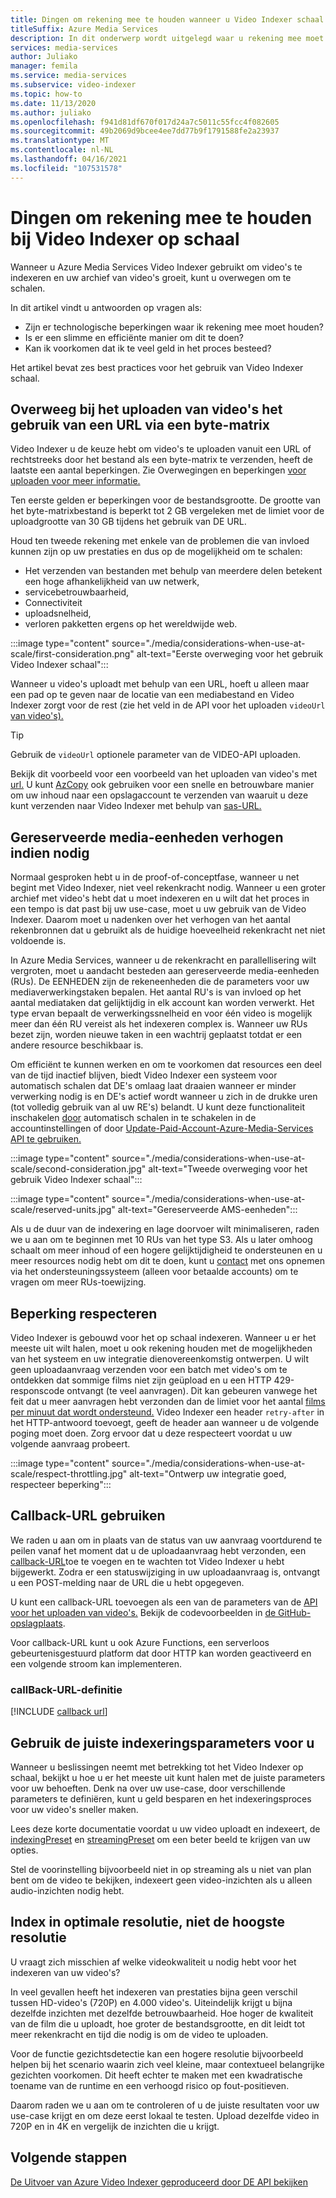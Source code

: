```yaml
---
title: Dingen om rekening mee te houden wanneer u Video Indexer schaal gebruikt - Azure
titleSuffix: Azure Media Services
description: In dit onderwerp wordt uitgelegd waar u rekening mee moet houden wanneer u Video Indexer schaal gebruikt.
services: media-services
author: Juliako
manager: femila
ms.service: media-services
ms.subservice: video-indexer
ms.topic: how-to
ms.date: 11/13/2020
ms.author: juliako
ms.openlocfilehash: f941d81df670f017d24a7c5011c55fcc4f082605
ms.sourcegitcommit: 49b2069d9bcee4ee7dd77b9f1791588fe2a23937
ms.translationtype: MT
ms.contentlocale: nl-NL
ms.lasthandoff: 04/16/2021
ms.locfileid: "107531578"
---
```

# <a name="things-to-consider-when-using-video-indexer-at-scale"></a>Dingen om rekening mee te houden bij Video Indexer op schaal

Wanneer u Azure Media Services Video Indexer gebruikt om video's te indexeren en uw archief van video's groeit, kunt u overwegen om te schalen. 

In dit artikel vindt u antwoorden op vragen als:

* Zijn er technologische beperkingen waar ik rekening mee moet houden?
* Is er een slimme en efficiënte manier om dit te doen?
* Kan ik voorkomen dat ik te veel geld in het proces besteed?

Het artikel bevat zes best practices voor het gebruik van Video Indexer schaal.

## <a name="when-uploading-videos-consider-using-a-url-over-byte-array"></a>Overweeg bij het uploaden van video's het gebruik van een URL via een byte-matrix

Video Indexer u de keuze hebt om video's te uploaden vanuit een URL of rechtstreeks door het bestand als een byte-matrix te verzenden, heeft de laatste een aantal beperkingen. Zie Overwegingen en beperkingen [voor uploaden voor meer informatie.](upload-index-videos.md#uploading-considerations-and-limitations)

Ten eerste gelden er beperkingen voor de bestandsgrootte. De grootte van het byte-matrixbestand is beperkt tot 2 GB vergeleken met de limiet voor de uploadgrootte van 30 GB tijdens het gebruik van DE URL.

Houd ten tweede rekening met enkele van de problemen die van invloed kunnen zijn op uw prestaties en dus op de mogelijkheid om te schalen:

* Het verzenden van bestanden met behulp van meerdere delen betekent een hoge afhankelijkheid van uw netwerk, 
* servicebetrouwbaarheid, 
* Connectiviteit 
* uploadsnelheid, 
* verloren pakketten ergens op het wereldwijde web.

:::image type="content" source="./media/considerations-when-use-at-scale/first-consideration.png" alt-text="Eerste overweging voor het gebruik Video Indexer schaal":::

Wanneer u video's uploadt met behulp van een URL, hoeft u alleen maar een pad op te geven naar de locatie van een mediabestand en Video Indexer zorgt voor de rest (zie het veld in de API voor het uploaden `videoUrl` [van video's).](https://api-portal.videoindexer.ai/api-details#api=Operations&operation=Upload-Video)

> [!TIP]
> Gebruik de `videoUrl` optionele parameter van de VIDEO-API uploaden.

Bekijk dit voorbeeld voor een voorbeeld van het uploaden van video's met [url.](upload-index-videos.md#code-sample) U kunt [AzCopy](../../storage/common/storage-use-azcopy-v10.md) ook gebruiken voor een snelle en betrouwbare manier om uw inhoud naar een opslagaccount te verzenden van waaruit u deze kunt verzenden naar Video Indexer met behulp van [sas-URL.](../../storage/common/storage-sas-overview.md)

## <a name="increase-media-reserved-units-if-needed"></a>Gereserveerde media-eenheden verhogen indien nodig

Normaal gesproken hebt u in de proof-of-conceptfase, wanneer u net begint met Video Indexer, niet veel rekenkracht nodig. Wanneer u een groter archief met video's hebt dat u moet indexeren en u wilt dat het proces in een tempo is dat past bij uw use-case, moet u uw gebruik van de Video Indexer. Daarom moet u nadenken over het verhogen van het aantal rekenbronnen dat u gebruikt als de huidige hoeveelheid rekenkracht net niet voldoende is.

In Azure Media Services, wanneer u de rekenkracht en parallellisering wilt vergroten, [](../latest/concept-media-reserved-units.md)moet u aandacht besteden aan gereserveerde media-eenheden (RUs). De EENHEDEN zijn de rekeneenheden die de parameters voor uw mediaverwerkingstaken bepalen. Het aantal RU's is van invloed op het aantal mediataken dat gelijktijdig in elk account kan worden verwerkt. Het type ervan bepaalt de verwerkingssnelheid en voor één video is mogelijk meer dan één RU vereist als het indexeren complex is. Wanneer uw RUs bezet zijn, worden nieuwe taken in een wachtrij geplaatst totdat er een andere resource beschikbaar is.

Om efficiënt te kunnen werken en om te voorkomen dat resources een deel van de tijd inactief blijven, biedt Video Indexer een systeem voor automatisch schalen dat DE's omlaag laat draaien wanneer er minder verwerking nodig is en DE's actief wordt wanneer u zich in de drukke uren (tot volledig gebruik van al uw RE's) belandt. U kunt deze functionaliteit inschakelen [door](manage-account-connected-to-azure.md#autoscale-reserved-units) automatisch schalen in te schakelen in de accountinstellingen of door [Update-Paid-Account-Azure-Media-Services API te gebruiken.](https://api-portal.videoindexer.ai/api-details#api=Operations&operation=Update-Paid-Account-Azure-Media-Services)

:::image type="content" source="./media/considerations-when-use-at-scale/second-consideration.jpg" alt-text="Tweede overweging voor het gebruik Video Indexer schaal":::

:::image type="content" source="./media/considerations-when-use-at-scale/reserved-units.jpg" alt-text="Gereserveerde AMS-eenheden":::

Als u de duur van de indexering en lage doorvoer wilt minimaliseren, raden we u aan om te beginnen met 10 RUs van het type S3. Als u later omhoog schaalt om meer inhoud of een hogere gelijktijdigheid te ondersteunen en u meer resources nodig hebt om dit te doen, kunt u [contact](https://ms.portal.azure.com/#blade/Microsoft_Azure_Support/HelpAndSupportBlade/newsupportrequest) met ons opnemen via het ondersteuningssysteem (alleen voor betaalde accounts) om te vragen om meer RUs-toewijzing.

## <a name="respect-throttling"></a>Beperking respecteren

Video Indexer is gebouwd voor het op schaal indexeren. Wanneer u er het meeste uit wilt halen, moet u ook rekening houden met de mogelijkheden van het systeem en uw integratie dienovereenkomstig ontwerpen. U wilt geen uploadaanvraag verzenden voor een batch met video's om te ontdekken dat sommige films niet zijn geüpload en u een HTTP 429-responscode ontvangt (te veel aanvragen). Dit kan gebeuren vanwege het feit dat u meer aanvragen hebt verzonden dan de limiet voor het aantal [films per minuut dat wordt ondersteund.](upload-index-videos.md#uploading-considerations-and-limitations) Video Indexer een header `retry-after` in het HTTP-antwoord toevoegt, geeft de header aan wanneer u de volgende poging moet doen. Zorg ervoor dat u deze respecteert voordat u uw volgende aanvraag probeert.

:::image type="content" source="./media/considerations-when-use-at-scale/respect-throttling.jpg" alt-text="Ontwerp uw integratie goed, respecteer beperking":::

## <a name="use-callback-url"></a>Callback-URL gebruiken

We raden u aan om in plaats van de status van uw aanvraag voortdurend te peilen vanaf het moment dat u de uploadaanvraag hebt verzonden, een [callback-URL](upload-index-videos.md#callbackurl)toe te voegen en te wachten tot Video Indexer u hebt bijgewerkt. Zodra er een statuswijziging in uw uploadaanvraag is, ontvangt u een POST-melding naar de URL die u hebt opgegeven.

U kunt een callback-URL toevoegen als een van de parameters van de [API voor het uploaden van video's.](https://api-portal.videoindexer.ai/api-details#api=Operations&operation=Upload-Video) Bekijk de codevoorbeelden in [de GitHub-opslagplaats](https://github.com/Azure-Samples/media-services-video-indexer/tree/master/). 

Voor callback-URL kunt u ook Azure Functions, een serverloos gebeurtenisgestuurd platform dat door HTTP kan worden geactiveerd en een volgende stroom kan implementeren.

### <a name="callback-url-definition"></a>callBack-URL-definitie

[!INCLUDE [callback url](./includes/callback-url.md)]

## <a name="use-the-right-indexing-parameters-for-you"></a>Gebruik de juiste indexeringsparameters voor u

Wanneer u beslissingen neemt met betrekking tot het Video Indexer op schaal, bekijkt u hoe u er het meeste uit kunt halen met de juiste parameters voor uw behoeften. Denk na over uw use-case, door verschillende parameters te definiëren, kunt u geld besparen en het indexeringsproces voor uw video's sneller maken.

Lees deze korte documentatie voordat u [](upload-index-videos.md)uw video uploadt en indexeert, de [indexingPreset](upload-index-videos.md#indexingpreset) en [streamingPreset](upload-index-videos.md#streamingpreset) om een beter beeld te krijgen van uw opties.

Stel de voorinstelling bijvoorbeeld niet in op streaming als u niet van plan bent om de video te bekijken, indexeert geen video-inzichten als u alleen audio-inzichten nodig hebt.

## <a name="index-in-optimal-resolution-not-highest-resolution"></a>Index in optimale resolutie, niet de hoogste resolutie

U vraagt zich misschien af welke videokwaliteit u nodig hebt voor het indexeren van uw video's? 

In veel gevallen heeft het indexeren van prestaties bijna geen verschil tussen HD-video's (720P) en 4.000 video's. Uiteindelijk krijgt u bijna dezelfde inzichten met dezelfde betrouwbaarheid. Hoe hoger de kwaliteit van de film die u uploadt, hoe groter de bestandsgrootte, en dit leidt tot meer rekenkracht en tijd die nodig is om de video te uploaden.

Voor de functie gezichtsdetectie kan een hogere resolutie bijvoorbeeld helpen bij het scenario waarin zich veel kleine, maar contextueel belangrijke gezichten voorkomen. Dit heeft echter te maken met een kwadratische toename van de runtime en een verhoogd risico op fout-positieven.

Daarom raden we u aan om te controleren of u de juiste resultaten voor uw use-case krijgt en om deze eerst lokaal te testen. Upload dezelfde video in 720P en in 4K en vergelijk de inzichten die u krijgt.

## <a name="next-steps"></a>Volgende stappen

[De Uitvoer van Azure Video Indexer geproduceerd door DE API bekijken](video-indexer-output-json-v2.md)